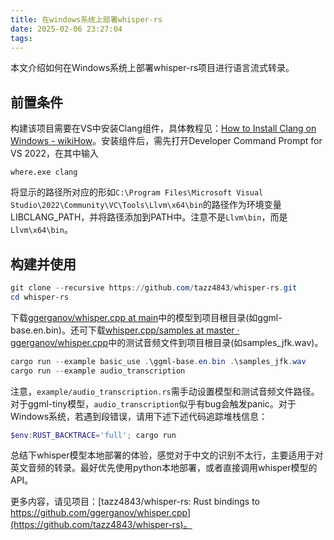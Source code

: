 ```yaml
---
title: 在windows系统上部署whisper-rs
date: 2025-02-06 23:27:04
tags:
---
```

本文介绍如何在Windows系统上部署whisper-rs项目进行语言流式转录。

## 前置条件

构建该项目需要在VS中安装Clang组件，具体教程见：[How to Install Clang on Windows - wikiHow](https://www.wikihow.com/Install-Clang-on-Windows)。安装组件后，需先打开Developer Command Prompt for VS 2022，在其中输入

```Developer Command Prompt for VS 2022
where.exe clang
```

将显示的路径所对应的形如`C:\Program Files\Microsoft Visual Studio\2022\Community\VC\Tools\Llvm\x64\bin`的路径作为环境变量LIBCLANG_PATH，并将路径添加到PATH中。注意不是`Llvm\bin`，而是`Llvm\x64\bin`。

## 构建并使用

```powershell
git clone --recursive https://github.com/tazz4843/whisper-rs.git
cd whisper-rs
```

下载[ggerganov/whisper.cpp at main](https://huggingface.co/ggerganov/whisper.cpp/tree/main)中的模型到项目根目录(如ggml-base.en.bin)。还可下载[whisper.cpp/samples at master · ggerganov/whisper.cpp](https://github.com/ggerganov/whisper.cpp/tree/master/samples)中的测试音频文件到项目根目录(如samples_jfk.wav)。

```powershell
cargo run --example basic_use .\ggml-base.en.bin .\samples_jfk.wav
cargo run --example audio_transcription
```

注意，`example/audio_transcription.rs`需手动设置模型和测试音频文件路径。对于ggml-tiny模型，`audio_transcription`似乎有bug会触发panic。对于Windows系统，若遇到段错误，请用下述下述代码追踪堆栈信息：

```powershell
$env:RUST_BACKTRACE='full'; cargo run
```

总结下whisper模型本地部署的体验，感觉对于中文的识别不太行，主要适用于对英文音频的转录。最好优先使用python本地部署，或者直接调用whisper模型的API。

更多内容，请见项目：[tazz4843/whisper-rs: Rust bindings to https://github.com/ggerganov/whisper.cpp](https://github.com/tazz4843/whisper-rs)。
